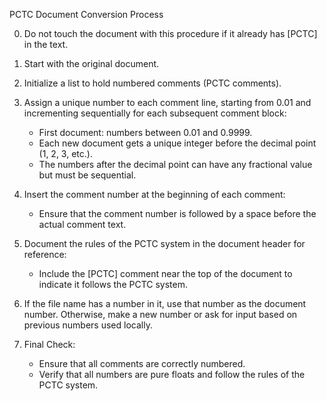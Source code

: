 PCTC Document Conversion Process

0. Do not touch the document with this procedure if it already has [PCTC] in the text.

1. Start with the original document.

2. Initialize a list to hold numbered comments (PCTC comments).

3. Assign a unique number to each comment line, starting from 0.01 and incrementing sequentially for each subsequent comment block:
   - First document: numbers between 0.01 and 0.9999.
   - Each new document gets a unique integer before the decimal point (1, 2, 3, etc.).
   - The numbers after the decimal point can have any fractional value but must be sequential.

4. Insert the comment number at the beginning of each comment:
    - Ensure that the comment number is followed by a space before the actual comment text.

5. Document the rules of the PCTC system in the document header for reference:
    - Include the [PCTC] comment near the top of the document to indicate it follows the PCTC system.

6. If the file name has a number in it, use that number as the document number. Otherwise, make a new number or ask for input based on previous numbers used locally.

7. Final Check:
    - Ensure that all comments are correctly numbered.
    - Verify that all numbers are pure floats and follow the rules of the PCTC system.
